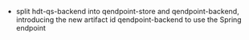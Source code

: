- split hdt-qs-backend into qendpoint-store and qendpoint-backend, introducing the new artifact id qendpoint-backend to use the Spring endpoint

